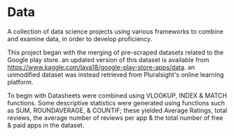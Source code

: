 # Data
A collection of data science projects using various frameworks to combine and examine data, in order to develop proficiency.

This project began with the merging of pre-scraped datasets related to the Google play store. an updated version of this dataset is available from https://www.kaggle.com/lava18/google-play-store-apps/data.  an unmodified dataset was instead retrieved from  Pluralsight's online learning platform.

To begin with Datasheets were combined using VLOOKUP, INDEX & MATCH functions. Some descriptive statistics were generated using  functions such as SUM, ROUNDAVERAGE, & COUNTIF; these yielded Average Ratings, total reviews, the average number of reviews per app & the total number of free & paid apps in the dataset. 





